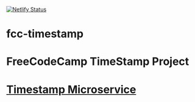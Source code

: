 

[![Netlify Status](https://api.netlify.com/api/v1/badges/2c074f37-8822-47f4-bfe6-3dea4b6bf7a8/deploy-status)](https://app.netlify.com/sites/quizzical-easley-fc799a/deploys)
# fcc-timestamp
FreeCodeCamp TimeStamp Project
=======

# [Timestamp Microservice](https://www.freecodecamp.org/learn/apis-and-microservices/apis-and-microservices-projects/timestamp-microservice)
